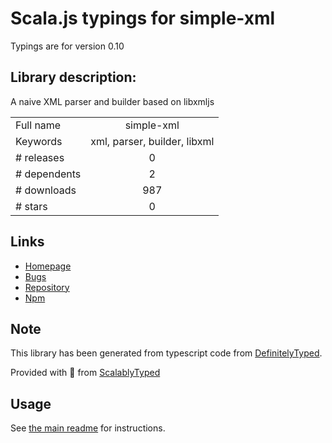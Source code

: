 
# Scala.js typings for simple-xml

Typings are for version 0.10

## Library description:
A naive XML parser and builder based on libxmljs

|                    |                 |
| ------------------ | :-------------: |
| Full name          | simple-xml |
| Keywords           | xml, parser, builder, libxml |
| # releases         | 0 |
| # dependents       | 2 |
| # downloads        | 987 |
| # stars            | 0 |

## Links
- [Homepage](https://github.com/AirAsiaExpedia/node-simple-xml#readme)
- [Bugs](https://github.com/AirAsiaExpedia/node-simple-xml/issues)
- [Repository](https://github.com/AirAsiaExpedia/node-simple-xml)
- [Npm](https://www.npmjs.com/package/simple-xml)
    


## Note
This library has been generated from typescript code from [DefinitelyTyped](https://definitelytyped.org).

Provided with :purple_heart: from [ScalablyTyped](https://github.com/oyvindberg/ScalablyTyped)

## Usage
See [the main readme](../../readme.md) for instructions.


